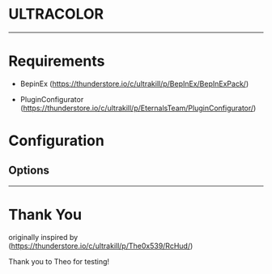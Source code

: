 # ULTRACOLOR 
---

# Requirements

- BepinEx (https://thunderstore.io/c/ultrakill/p/BepInEx/BepInExPack/)

- PluginConfigurator (https://thunderstore.io/c/ultrakill/p/EternalsTeam/PluginConfigurator/)

# Configuration

## Options

---

# Thank You

originally inspired by (https://thunderstore.io/c/ultrakill/p/The0x539/RcHud/)

Thank you to Theo for testing!